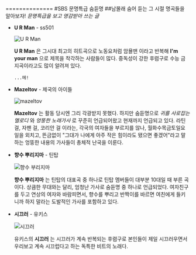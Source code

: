 
==============
#SBS 문명특급 숨듣명
##남몰래 숨어 듣는 그 시절 명곡들을 알아보자!
_문명특급을 보고 영감받아 쓰는 글_

+ __U R Man__ - ss501

    ![U R Man](https://image.bugsm.co.kr/album/images/500/1710/171081.jpg)
 
   __U R Man__ 은 그시대 최고의 히트곡으로 노동요처럼 암욜맨 이라고 반복해 __I'm your man__ 으로 제목을 착각하는 사람들이 많다.
 중독성이 강한 후렴구로 수능 금지곡이라고도 많이 알려져 있다.
 
     `...메!`

+ __Mazeltov__ - 제국의 아이들
 
    ![mazeltov](https://image.genie.co.kr/Y/IMAGE/IMG_ALBUM/080/048/993/80048993_1407832199232_1_600x600.JPG)

  __Mazeltov__ 는 활동 당시엔 그리 각광받지 못했다. 하지만 숨듣명으로 _귀를 사로잡는 멜로디_ 와 _엉뚱한 노래가사_ 로 꾸준히 언급되어왔고 현재까지 언급되고 있다.
  라틴 걸, 자팬 걸, 코리안 걸 이라는, 각국의 여자들을 부르지를 않나, 월화수목금토일요일을 외치고, 뜬금없이 "그대가 나에게 아주 작은 힘이라도 됐으면 좋겠어"라고 말하는 엉뚱한 내용의 가사들이 총체적 난국을 이룬다.
  


+ __향수 뿌리지마__ - 틴탑

    ![향수 부리지마](https://image.bugsm.co.kr/album/images/500/2945/294577.jpg)

    __향수 뿌리지마__ 는 틴탑의 대표곡 중 하나로 틴탑 멤버들이 대부분 10대일 때 부른 곡이다.
    상큼한 무대와는 달리, 엄청난 가사로 숨듣명 중 하나로 언급되었다. 
    여자친구를 두고 연상의 여자와 바람피면서, 향수를 뿌리고 반짝이를 바르면 여친에게 들키니까 하지 말라는 도발적인 가사를 포함하고 있다.

+ __시끄러__ - 유키스
    
    ![시끄러](https://post-phinf.pstatic.net/MjAyMDA2MTFfODcg/MDAxNTkxODU4NDA4Mzc1.XnJUtkeP9vLZ0Q_rJI4kftmA5DBihL6wgvFqBodo2LYg.NyIY0NFnsYfccOeebndGlj0eqeY7DhoxrBBo_SqOgVMg.JPEG/capture-20200611-152817.jpg?type=w1200)
    
    유키스의 __시끄러__ 는 시끄러가 계속 반복되는 후렴구로 본인들이 제일 시끄러우면서 우리보고 계속 시끄럽다고 하는 독특한 비트의 노래다.
    



